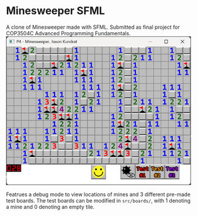 <H1> Minesweeper SFML </h1>
A clone of Minesweeper made with SFML. Submitted as final project for COP3504C Advanced Programming Fundamentals. 

<br>
<img src="images/screenshot.png"  width="600"/>

Featrues a debug mode to view locations of mines and 3 different pre-made test boards. The test boards can be modified in `src/boards/`, with 1 denoting a mine and 0 denoting an empty tile.